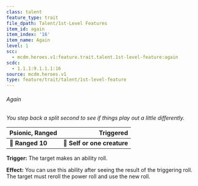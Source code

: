 ```yaml
---
class: talent
feature_type: trait
file_dpath: Talent/1st-Level Features
item_id: again
item_index: '16'
item_name: Again
level: 1
scc:
  - mcdm.heroes.v1:feature.trait.talent.1st-level-feature:again
scdc:
  - 1.1.1:9.1.1.1:16
source: mcdm.heroes.v1
type: feature/trait/talent/1st-level-feature
---
```


###### Again

*You step back a split second to see if things play out a little differently.*

| **Psionic, Ranged** |               **Triggered** |
| ------------------- | --------------------------: |
| **📏 Ranged 10**    | **🎯 Self or one creature** |

**Trigger:** The target makes an ability roll.

**Effect:** You can use this ability after seeing the result of the triggering roll. The target must reroll the power roll and use the new roll.
